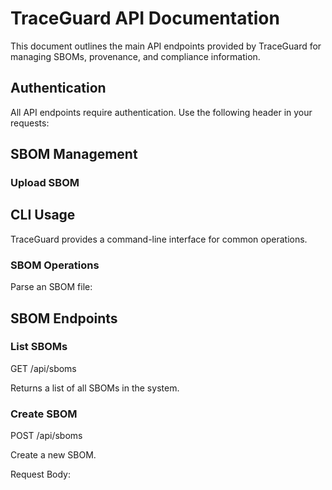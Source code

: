 # TraceGuard API Documentation

This document outlines the main API endpoints provided by TraceGuard for managing SBOMs, provenance, and compliance information.

## Authentication

All API endpoints require authentication. Use the following header in your requests:

## SBOM Management

### Upload SBOM

## CLI Usage

TraceGuard provides a command-line interface for common operations.

### SBOM Operations

Parse an SBOM file:

## SBOM Endpoints

### List SBOMs

GET /api/sboms

Returns a list of all SBOMs in the system.

### Create SBOM

POST /api/sboms

Create a new SBOM.

Request Body: